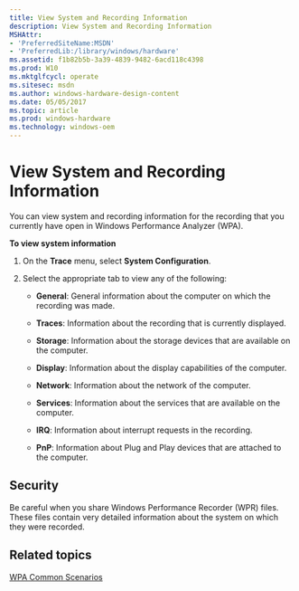 ```yaml
---
title: View System and Recording Information
description: View System and Recording Information
MSHAttr:
- 'PreferredSiteName:MSDN'
- 'PreferredLib:/library/windows/hardware'
ms.assetid: f1b82b5b-3a39-4839-9482-6acd118c4398
ms.prod: W10
ms.mktglfcycl: operate
ms.sitesec: msdn
ms.author: windows-hardware-design-content
ms.date: 05/05/2017
ms.topic: article
ms.prod: windows-hardware
ms.technology: windows-oem
---
```


# View System and Recording Information


You can view system and recording information for the recording that you currently have open in Windows Performance Analyzer (WPA).

**To view system information**

1.  On the **Trace** menu, select **System Configuration**.

2.  Select the appropriate tab to view any of the following:

    -   **General**: General information about the computer on which the recording was made.

    -   **Traces**: Information about the recording that is currently displayed.

    -   **Storage**: Information about the storage devices that are available on the computer.

    -   **Display**: Information about the display capabilities of the computer.

    -   **Network**: Information about the network of the computer.

    -   **Services**: Information about the services that are available on the computer.

    -   **IRQ**: Information about interrupt requests in the recording.

    -   **PnP**: Information about Plug and Play devices that are attached to the computer.

## Security


Be careful when you share Windows Performance Recorder (WPR) files. These files contain very detailed information about the system on which they were recorded.

## Related topics


[WPA Common Scenarios](windows-performance-analyzer-common-scenarios.md)

 

 







